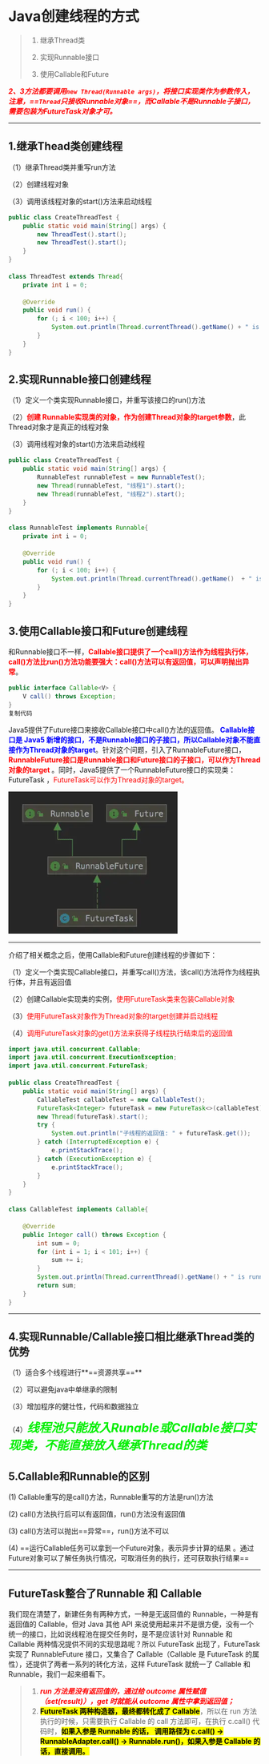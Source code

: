 # Java创建线程的方式



> 1. 继承Thread类
>
> 2. 实现Runnable接口
>
> 3. 使用Callable和Future

***<font color='red'>2、3方法都要调用`new Thread(Runnable args)`，将接口实现类作为参数传入，注意，==`Thread`只接收Runnable对象==，而Callable不是Runnable子接口，需要包装为FutureTask对象才可。</font>***

------



## 1.继承Thead类创建线程

（1）继承Thread类并重写run方法

（2）创建线程对象

（3）调用该线程对象的start()方法来启动线程

```java
public class CreateThreadTest {
    public static void main(String[] args) {
        new ThreadTest().start();
        new ThreadTest().start();
    }
}

class ThreadTest extends Thread{
    private int i = 0;

    @Override
    public void run() {
        for (; i < 100; i++) {
            System.out.println(Thread.currentThread().getName() + " is running: " + i);
        }
    }
}
```





## 2.实现Runnable接口创建线程

（1）定义一个类实现Runnable接口，并重写该接口的run()方法

（2）**<font color='red'>创建 Runnable实现类的对象，作为创建Thread对象的target参数</font>**，此Thread对象才是真正的线程对象

（3）调用线程对象的start()方法来启动线程

```java
public class CreateThreadTest {
    public static void main(String[] args) {
        RunnableTest runnableTest = new RunnableTest();
        new Thread(runnableTest, "线程1").start();
        new Thread(runnableTest, "线程2").start();
    }
}

class RunnableTest implements Runnable{
    private int i = 0;

    @Override
    public void run() {
        for (; i < 100; i++) {
            System.out.println(Thread.currentThread().getName()  + " is running: " + i);
        }
    }
}
```



## 3.使用Callable接口和Future创建线程

和Runnable接口不一样，**<font color='red'>Callable接口提供了一个call()方法作为线程执行体，call()方法比run()方法功能要强大：call()方法可以有返回值，可以声明抛出异常</font>**。

```java
public interface Callable<V> {
    V call() throws Exception;
}
复制代码
```



Java5提供了Future接口来接收Callable接口中call()方法的返回值。**<font color='blue'> Callable接口是 Java5 新增的接口，不是Runnable接口的子接口，所以Callable对象不能直接作为Thread对象的target</font>**。针对这个问题，引入了RunnableFuture接口，**<font color='red'>RunnableFuture接口是Runnable接口和Future接口的子接口，可以作为Thread对象的target </font>**。同时，Java5提供了一个RunnableFuture接口的实现类：FutureTask ，<font color='red'>FutureTask可以作为Thread对象的target。</font>



![image-20200105152909226](../PicSource/image-20200105152909226.png)

------



介绍了相关概念之后，使用Callable和Future创建线程的步骤如下：

（1）定义一个类实现Callable接口，并重写call()方法，该call()方法将作为线程执行体，并且有返回值

（2）创建Callable实现类的实例，<font color='red'>使用FutureTask类来包装Callable对象</font>

（3）<font color='red'>使用FutureTask对象作为Thread对象的target创建并启动线程</font>

（4）<font color='red'>调用FutureTask对象的get()方法来获得子线程执行结束后的返回值</font>

```java
import java.util.concurrent.Callable;
import java.util.concurrent.ExecutionException;
import java.util.concurrent.FutureTask;

public class CreateThreadTest {
    public static void main(String[] args) {
        CallableTest callableTest = new CallableTest();
        FutureTask<Integer> futureTask = new FutureTask<>(callableTest);
        new Thread(futureTask).start();
        try {
            System.out.println("子线程的返回值: " + futureTask.get());
        } catch (InterruptedException e) {
            e.printStackTrace();
        } catch (ExecutionException e) {
            e.printStackTrace();
        }
    }
}

class CallableTest implements Callable{

    @Override
    public Integer call() throws Exception {
        int sum = 0;
        for (int i = 1; i < 101; i++) {
            sum += i;
        }
        System.out.println(Thread.currentThread().getName() + " is running: " + sum);
        return sum;
    }
}
```



------



## 4.实现Runnable/Callable接口相比继承Thread类的优势

（1）适合多个线程进行**==资源共享==**

（2）可以避免java中单继承的限制

（3）增加程序的健壮性，代码和数据独立

（4）***<font color='gree' size=5>线程池只能放入Runable或Callable接口实现类，不能直接放入继承Thread的类</font>***

## 5.Callable和Runnable的区别

(1) Callable重写的是call()方法，Runnable重写的方法是run()方法

(2) call()方法执行后可以有返回值，run()方法没有返回值

(3) call()方法可以抛出==异常==，run()方法不可以

(4) ==运行Callable任务可以拿到一个Future对象，表示异步计算的结果 。通过Future对象可以了解任务执行情况，可取消任务的执行，还可获取执行结果==

------

## FutureTask整合了Runnable 和 Callable

我们现在清楚了，新建任务有两种方式，一种是无返回值的 Runnable，一种是有返回值的 Callable，但对 Java 其他 API 来说使用起来并不是很方便，没有一个统一的接口，比如说线程池在提交任务时，是不是应该针对 Runnable 和 Callable 两种情况提供不同的实现思路呢？所以 FutureTask 出现了，FutureTask 实现了 RunnableFuture 接口，又集合了 Callable（Callable 是 FutureTask 的属性），还提供了两者一系列的转化方法，这样 FutureTask 就统一了 Callable 和 Runnable，我们一起来细看下。



> 1. <font color='red'>***run 方法是没有返回值的，通过给 outcome 属性赋值（set(result)），get 时就能从 outcome 属性中拿到返回值；***</font>
> 2. <mark>**FutureTask 两种构造器，最终都转化成了 Callable**</mark>，所以在 run 方法执行的时候，只需要执行 Callable 的 call 方法即可，在执行 c.call() 代码时，<mark>**如果入参是 Runnable 的话， 调用路径为 c.call() -> RunnableAdapter.call() -> Runnable.run()，如果入参是 Callable 的话，直接调用。**</mark>

